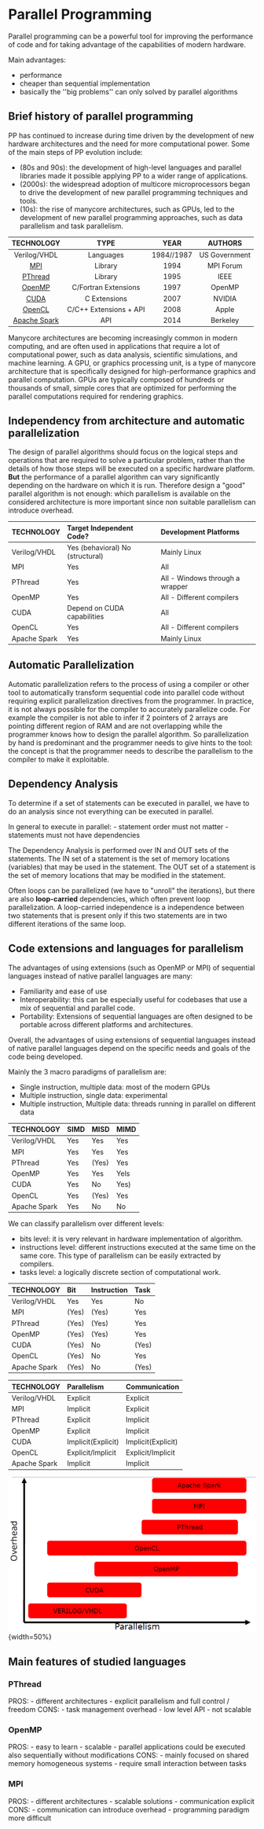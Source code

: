 # Parallel Programming

Parallel programming can be a powerful tool for improving the performance of code and for taking advantage of the capabilities of modern hardware. 

Main advantages:

- performance
- cheaper than sequential implementation 
- basically the ''big problems'' can only solved by parallel algorithms 

## Brief history of parallel programming 

PP has continued to increase during time driven by the development of new hardware architectures and the need for more computational power. Some of the main steps of PP evolution include:

- (80s and 90s): the development of high-level languages and parallel libraries made it possible applying PP to a wider range of applications.
- (2000s): the widespread adoption of multicore microprocessors began to drive the development of new parallel programming techniques and tools. 
- (10s): the rise of manycore architectures, such as GPUs, led to the development of new parallel programming approaches, such as data parallelism and task parallelism.

|                                                        TECHNOLOGY                                                         |          TYPE          |    YEAR    |    AUTHORS    |
| :-----------------------------------------------------------------------------------------------------------------------: | :--------------------: | :--------: | :-----------: |
|                                                       Verilog/VHDL                                                        |       Languages        | 1984//1987 | US Government |
|                                                     [MPI](13.MPI.md)                                                      |        Library         |    1994    |   MPI Forum   |
|                                                 [PThread](11.PThread.md)                                                  |        Library         |    1995    |     IEEE      |
|                                                  [OpenMP](12.OpenMP.md)                                                   |  C/Fortran Extensions  |    1997    |    OpenMP     |
|                         [CUDA](../../GPUs%20and%20Heterogeneous%20Systems%20(WIP)/src/03.CUDA.md)                         |      C Extensions      |    2007    |    NVIDIA     |
| [OpenCL](../../GPUs%20and%20Heterogeneous%20Systems%20(WIP)/src/09.Brief%20overview%20on%20OpenACC%20and%20OpenCL.md#OpenCL) | C/C++ Extensions + API |    2008    |     Apple     |
|          [Apache Spark](../../Networked%20Development%20for%20Distributed%20Systems/src/03.%20Apache%20Spark.md)          |          API           |    2014    |   Berkeley    |

Manycore architectures are becoming increasingly common in modern computing, and are often used in applications that require a lot of computational power, such as data analysis, scientific simulations, and machine learning. A GPU, or graphics processing unit, is a type of manycore architecture that is specifically designed for high-performance graphics and parallel computation. GPUs are typically composed of hundreds or thousands of small, simple cores that are optimized for performing the parallel computations required for rendering graphics.

## Independency from architecture and automatic parallelization 


The design of parallel algorithms should focus on the logical steps and operations that are required to solve a particular problem, rather than the details of how those steps will be executed on a specific hardware platform. **But** the performance of a parallel algorithm can vary significantly depending on the hardware on which it is run. Therefore design a "good" parallel algorithm is not enough: which parallelism is available on the considered architecture is more important since non suitable parallelism can introduce overhead. 

| TECHNOLOGY | Target Independent Code? | Development Platforms |
| :--- | :--- | :--- |
| Verilog/VHDL | Yes (behavioral) No (structural) | Mainly Linux |
| MPI | Yes | All |
| PThread | Yes | All - Windows through a wrapper |
| OpenMP | Yes | All - Different compilers |
| CUDA | Depend on CUDA capabilities | All |
| OpenCL | Yes | All - Different compilers |
| Apache Spark | Yes | Mainly Linux |


## Automatic Parallelization

Automatic parallelization refers to the process of using a compiler or other tool to automatically transform sequential code into parallel code without requiring explicit parallelization directives from the programmer. 
In practice, it is not always possible for the compiler to accurately parallelize code. For example the compiler is not able to infer if 2 pointers of 2 arrays are pointing different region of RAM and are not overlapping while the programmer knows how to design the parallel algorithm. 
So parallelization by hand is predominant and the programmer needs to give hints to the tool: the concept is that the programmer needs to describe the parallelism to the compiler to make it exploitable.  

## Dependency Analysis 

To determine if a set of statements can be executed in parallel, we have to do an analysis since not everything can be executed in parallel. 

In general to execute in parallel: 
	- statement order must not matter 
	- statements must not have dependencies 

The Dependency Analysis is performed over IN and OUT sets of the statements. The IN set of a statement is the set of memory locations (variables) that may be used in the statement. The OUT set of a statement is the set of memory locations that may be modified in the statement. 

Often loops can be parallelized (we have to "unroll" the iterations), but there are also **loop-carried** dependencies, which often prevent loop parallelization. 
A loop-carried independence is a independence between two statements that is present only if this two statements are in two different iterations of the same loop. 


## Code extensions and languages for parallelism


The advantages of using extensions (such as OpenMP or MPI) of sequential languages instead of native parallel languages are many: 

- Familiarity and ease of use
- Interoperability: this can be especially useful for codebases that use a mix of sequential and parallel code.
- Portability: Extensions of sequential languages are often designed to be portable across different platforms and architectures.
    
Overall, the advantages of using extensions of sequential languages instead of native parallel languages depend on the specific needs and goals of the code being developed. 

Mainly the 3 macro paradigms of parallelism are: 
 
- Single instruction, multiple data: most of the modern GPUs 
- Multiple instruction, single data: experimental
- Multiple instruction, Multiple data: threads running in parallel on different data

| TECHNOLOGY | SIMD | MISD | MIMD |
| :--- | :--- | :--- | :--- |
| Verilog/VHDL | Yes | Yes | Yes |
| MPI | Yes | Yes | Yes |
| PThread | Yes | (Yes) | Yes |
| OpenMP | Yes | Yes | Yels |
| CUDA | Yes | No | Yes) |
| OpenCL | Yes | (Yes) | Yes |
| Apache Spark | Yes | No | No |

We can classify parallelism over different levels:

- bits level: it is very relevant in hardware implementation of algorithm. 
- instructions level: different instructions executed at the same time on the same core. This type of parallelism can be easily extracted by compilers. 
- tasks level: a logically discrete section of computational work. 
 
| TECHNOLOGY | Bit | Instruction | Task |
| :--- | :--- | :--- | :--- |
| Verilog/VHDL | Yes | Yes | No |
| MPI | (Yes) | (Yes) | Yes |
| PThread | (Yes) | (Yes) | Yes |
| OpenMP | (Yes) | (Yes) | Yes |
| CUDA | (Yes) | No | (Yes) |
| OpenCL | (Yes) | No | Yes |
| Apache Spark | (Yes) | No | (Yes) |


| TECHNOLOGY | Parallelism | Communication |
| :--- | :--- | :--- |
| Verilog/VHDL | Explicit | Explicit |
| MPI | Implicit | Explicit |
| PThread | Explicit | Implicit |
| OpenMP | Explicit | Implicit |
| CUDA | Implicit(Explicit) | Implicit(Explicit) |
| OpenCL | Explicit/Implicit | Explicit/Implicit |
| Apache Spark | Implicit | Implicit |


![](images/30d410d194144696bf68ad11182337d2.png){width=50%}


## Main features of studied languages

### PThread 

PROS: 
	- different architectures
	- explicit parallelism and full control / freedom
CONS:
	- task management overhead 
	- low level API
	- not scalable 

### OpenMP

PROS: 
	- easy to learn
	- scalable 
	- parallel applications could be executed also sequentially without modifications
CONS:
	- mainly focused on shared memory homogeneous systems 
	- require small interaction between tasks 

### MPI 

PROS: 
	- different architectures
	- scalable solutions 
	- communication explicit 
CONS:
	- communication can introduce overhead 
	- programming paradigm more difficult 
